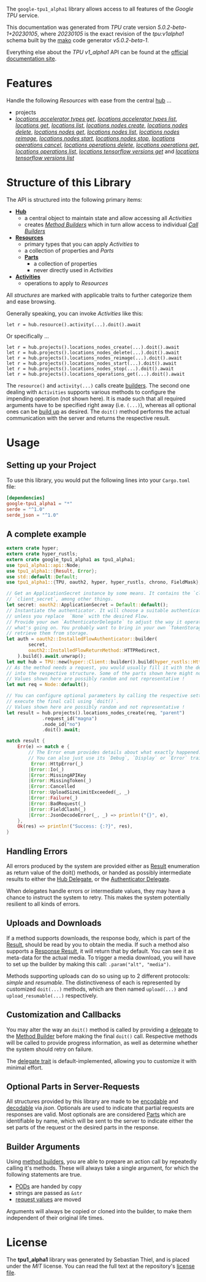 <!---
DO NOT EDIT !
This file was generated automatically from 'src/generator/templates/api/README.md.mako'
DO NOT EDIT !
-->
The `google-tpu1_alpha1` library allows access to all features of the *Google TPU* service.

This documentation was generated from *TPU* crate version *5.0.2-beta-1+20230105*, where *20230105* is the exact revision of the *tpu:v1alpha1* schema built by the [mako](http://www.makotemplates.org/) code generator *v5.0.2-beta-1*.

Everything else about the *TPU* *v1_alpha1* API can be found at the
[official documentation site](https://cloud.google.com/tpu/).
# Features

Handle the following *Resources* with ease from the central [hub](https://docs.rs/google-tpu1_alpha1/5.0.2-beta-1+20230105/google_tpu1_alpha1/TPU) ... 

* projects
 * [*locations accelerator types get*](https://docs.rs/google-tpu1_alpha1/5.0.2-beta-1+20230105/google_tpu1_alpha1/api::ProjectLocationAcceleratorTypeGetCall), [*locations accelerator types list*](https://docs.rs/google-tpu1_alpha1/5.0.2-beta-1+20230105/google_tpu1_alpha1/api::ProjectLocationAcceleratorTypeListCall), [*locations get*](https://docs.rs/google-tpu1_alpha1/5.0.2-beta-1+20230105/google_tpu1_alpha1/api::ProjectLocationGetCall), [*locations list*](https://docs.rs/google-tpu1_alpha1/5.0.2-beta-1+20230105/google_tpu1_alpha1/api::ProjectLocationListCall), [*locations nodes create*](https://docs.rs/google-tpu1_alpha1/5.0.2-beta-1+20230105/google_tpu1_alpha1/api::ProjectLocationNodeCreateCall), [*locations nodes delete*](https://docs.rs/google-tpu1_alpha1/5.0.2-beta-1+20230105/google_tpu1_alpha1/api::ProjectLocationNodeDeleteCall), [*locations nodes get*](https://docs.rs/google-tpu1_alpha1/5.0.2-beta-1+20230105/google_tpu1_alpha1/api::ProjectLocationNodeGetCall), [*locations nodes list*](https://docs.rs/google-tpu1_alpha1/5.0.2-beta-1+20230105/google_tpu1_alpha1/api::ProjectLocationNodeListCall), [*locations nodes reimage*](https://docs.rs/google-tpu1_alpha1/5.0.2-beta-1+20230105/google_tpu1_alpha1/api::ProjectLocationNodeReimageCall), [*locations nodes start*](https://docs.rs/google-tpu1_alpha1/5.0.2-beta-1+20230105/google_tpu1_alpha1/api::ProjectLocationNodeStartCall), [*locations nodes stop*](https://docs.rs/google-tpu1_alpha1/5.0.2-beta-1+20230105/google_tpu1_alpha1/api::ProjectLocationNodeStopCall), [*locations operations cancel*](https://docs.rs/google-tpu1_alpha1/5.0.2-beta-1+20230105/google_tpu1_alpha1/api::ProjectLocationOperationCancelCall), [*locations operations delete*](https://docs.rs/google-tpu1_alpha1/5.0.2-beta-1+20230105/google_tpu1_alpha1/api::ProjectLocationOperationDeleteCall), [*locations operations get*](https://docs.rs/google-tpu1_alpha1/5.0.2-beta-1+20230105/google_tpu1_alpha1/api::ProjectLocationOperationGetCall), [*locations operations list*](https://docs.rs/google-tpu1_alpha1/5.0.2-beta-1+20230105/google_tpu1_alpha1/api::ProjectLocationOperationListCall), [*locations tensorflow versions get*](https://docs.rs/google-tpu1_alpha1/5.0.2-beta-1+20230105/google_tpu1_alpha1/api::ProjectLocationTensorflowVersionGetCall) and [*locations tensorflow versions list*](https://docs.rs/google-tpu1_alpha1/5.0.2-beta-1+20230105/google_tpu1_alpha1/api::ProjectLocationTensorflowVersionListCall)




# Structure of this Library

The API is structured into the following primary items:

* **[Hub](https://docs.rs/google-tpu1_alpha1/5.0.2-beta-1+20230105/google_tpu1_alpha1/TPU)**
    * a central object to maintain state and allow accessing all *Activities*
    * creates [*Method Builders*](https://docs.rs/google-tpu1_alpha1/5.0.2-beta-1+20230105/google_tpu1_alpha1/client::MethodsBuilder) which in turn
      allow access to individual [*Call Builders*](https://docs.rs/google-tpu1_alpha1/5.0.2-beta-1+20230105/google_tpu1_alpha1/client::CallBuilder)
* **[Resources](https://docs.rs/google-tpu1_alpha1/5.0.2-beta-1+20230105/google_tpu1_alpha1/client::Resource)**
    * primary types that you can apply *Activities* to
    * a collection of properties and *Parts*
    * **[Parts](https://docs.rs/google-tpu1_alpha1/5.0.2-beta-1+20230105/google_tpu1_alpha1/client::Part)**
        * a collection of properties
        * never directly used in *Activities*
* **[Activities](https://docs.rs/google-tpu1_alpha1/5.0.2-beta-1+20230105/google_tpu1_alpha1/client::CallBuilder)**
    * operations to apply to *Resources*

All *structures* are marked with applicable traits to further categorize them and ease browsing.

Generally speaking, you can invoke *Activities* like this:

```Rust,ignore
let r = hub.resource().activity(...).doit().await
```

Or specifically ...

```ignore
let r = hub.projects().locations_nodes_create(...).doit().await
let r = hub.projects().locations_nodes_delete(...).doit().await
let r = hub.projects().locations_nodes_reimage(...).doit().await
let r = hub.projects().locations_nodes_start(...).doit().await
let r = hub.projects().locations_nodes_stop(...).doit().await
let r = hub.projects().locations_operations_get(...).doit().await
```

The `resource()` and `activity(...)` calls create [builders][builder-pattern]. The second one dealing with `Activities` 
supports various methods to configure the impending operation (not shown here). It is made such that all required arguments have to be 
specified right away (i.e. `(...)`), whereas all optional ones can be [build up][builder-pattern] as desired.
The `doit()` method performs the actual communication with the server and returns the respective result.

# Usage

## Setting up your Project

To use this library, you would put the following lines into your `Cargo.toml` file:

```toml
[dependencies]
google-tpu1_alpha1 = "*"
serde = "^1.0"
serde_json = "^1.0"
```

## A complete example

```Rust
extern crate hyper;
extern crate hyper_rustls;
extern crate google_tpu1_alpha1 as tpu1_alpha1;
use tpu1_alpha1::api::Node;
use tpu1_alpha1::{Result, Error};
use std::default::Default;
use tpu1_alpha1::{TPU, oauth2, hyper, hyper_rustls, chrono, FieldMask};

// Get an ApplicationSecret instance by some means. It contains the `client_id` and 
// `client_secret`, among other things.
let secret: oauth2::ApplicationSecret = Default::default();
// Instantiate the authenticator. It will choose a suitable authentication flow for you, 
// unless you replace  `None` with the desired Flow.
// Provide your own `AuthenticatorDelegate` to adjust the way it operates and get feedback about 
// what's going on. You probably want to bring in your own `TokenStorage` to persist tokens and
// retrieve them from storage.
let auth = oauth2::InstalledFlowAuthenticator::builder(
        secret,
        oauth2::InstalledFlowReturnMethod::HTTPRedirect,
    ).build().await.unwrap();
let mut hub = TPU::new(hyper::Client::builder().build(hyper_rustls::HttpsConnectorBuilder::new().with_native_roots().https_or_http().enable_http1().enable_http2().build()), auth);
// As the method needs a request, you would usually fill it with the desired information
// into the respective structure. Some of the parts shown here might not be applicable !
// Values shown here are possibly random and not representative !
let mut req = Node::default();

// You can configure optional parameters by calling the respective setters at will, and
// execute the final call using `doit()`.
// Values shown here are possibly random and not representative !
let result = hub.projects().locations_nodes_create(req, "parent")
             .request_id("magna")
             .node_id("no")
             .doit().await;

match result {
    Err(e) => match e {
        // The Error enum provides details about what exactly happened.
        // You can also just use its `Debug`, `Display` or `Error` traits
         Error::HttpError(_)
        |Error::Io(_)
        |Error::MissingAPIKey
        |Error::MissingToken(_)
        |Error::Cancelled
        |Error::UploadSizeLimitExceeded(_, _)
        |Error::Failure(_)
        |Error::BadRequest(_)
        |Error::FieldClash(_)
        |Error::JsonDecodeError(_, _) => println!("{}", e),
    },
    Ok(res) => println!("Success: {:?}", res),
}

```
## Handling Errors

All errors produced by the system are provided either as [Result](https://docs.rs/google-tpu1_alpha1/5.0.2-beta-1+20230105/google_tpu1_alpha1/client::Result) enumeration as return value of
the doit() methods, or handed as possibly intermediate results to either the 
[Hub Delegate](https://docs.rs/google-tpu1_alpha1/5.0.2-beta-1+20230105/google_tpu1_alpha1/client::Delegate), or the [Authenticator Delegate](https://docs.rs/yup-oauth2/*/yup_oauth2/trait.AuthenticatorDelegate.html).

When delegates handle errors or intermediate values, they may have a chance to instruct the system to retry. This 
makes the system potentially resilient to all kinds of errors.

## Uploads and Downloads
If a method supports downloads, the response body, which is part of the [Result](https://docs.rs/google-tpu1_alpha1/5.0.2-beta-1+20230105/google_tpu1_alpha1/client::Result), should be
read by you to obtain the media.
If such a method also supports a [Response Result](https://docs.rs/google-tpu1_alpha1/5.0.2-beta-1+20230105/google_tpu1_alpha1/client::ResponseResult), it will return that by default.
You can see it as meta-data for the actual media. To trigger a media download, you will have to set up the builder by making
this call: `.param("alt", "media")`.

Methods supporting uploads can do so using up to 2 different protocols: 
*simple* and *resumable*. The distinctiveness of each is represented by customized 
`doit(...)` methods, which are then named `upload(...)` and `upload_resumable(...)` respectively.

## Customization and Callbacks

You may alter the way an `doit()` method is called by providing a [delegate](https://docs.rs/google-tpu1_alpha1/5.0.2-beta-1+20230105/google_tpu1_alpha1/client::Delegate) to the 
[Method Builder](https://docs.rs/google-tpu1_alpha1/5.0.2-beta-1+20230105/google_tpu1_alpha1/client::CallBuilder) before making the final `doit()` call. 
Respective methods will be called to provide progress information, as well as determine whether the system should 
retry on failure.

The [delegate trait](https://docs.rs/google-tpu1_alpha1/5.0.2-beta-1+20230105/google_tpu1_alpha1/client::Delegate) is default-implemented, allowing you to customize it with minimal effort.

## Optional Parts in Server-Requests

All structures provided by this library are made to be [encodable](https://docs.rs/google-tpu1_alpha1/5.0.2-beta-1+20230105/google_tpu1_alpha1/client::RequestValue) and 
[decodable](https://docs.rs/google-tpu1_alpha1/5.0.2-beta-1+20230105/google_tpu1_alpha1/client::ResponseResult) via *json*. Optionals are used to indicate that partial requests are responses 
are valid.
Most optionals are are considered [Parts](https://docs.rs/google-tpu1_alpha1/5.0.2-beta-1+20230105/google_tpu1_alpha1/client::Part) which are identifiable by name, which will be sent to 
the server to indicate either the set parts of the request or the desired parts in the response.

## Builder Arguments

Using [method builders](https://docs.rs/google-tpu1_alpha1/5.0.2-beta-1+20230105/google_tpu1_alpha1/client::CallBuilder), you are able to prepare an action call by repeatedly calling it's methods.
These will always take a single argument, for which the following statements are true.

* [PODs][wiki-pod] are handed by copy
* strings are passed as `&str`
* [request values](https://docs.rs/google-tpu1_alpha1/5.0.2-beta-1+20230105/google_tpu1_alpha1/client::RequestValue) are moved

Arguments will always be copied or cloned into the builder, to make them independent of their original life times.

[wiki-pod]: http://en.wikipedia.org/wiki/Plain_old_data_structure
[builder-pattern]: http://en.wikipedia.org/wiki/Builder_pattern
[google-go-api]: https://github.com/google/google-api-go-client

# License
The **tpu1_alpha1** library was generated by Sebastian Thiel, and is placed 
under the *MIT* license.
You can read the full text at the repository's [license file][repo-license].

[repo-license]: https://github.com/Byron/google-apis-rsblob/main/LICENSE.md

